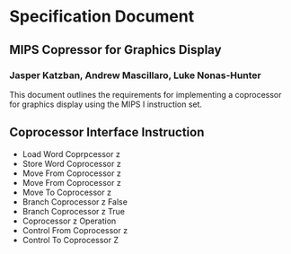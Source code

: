# Specification Document
## MIPS Copressor for Graphics Display
### Jasper Katzban, Andrew Mascillaro, Luke Nonas-Hunter

This document outlines the requirements for implementing a coprocessor for graphics display using the MIPS I instruction set.

## Coprocessor Interface Instruction
- Load Word Coprpcessor z
- Store Word Coprocessor z
- Move From Coprocessor z
- Move From Coprocessor z
- Move To Coprocessor z
- Branch Coprocessor z False
- Branch Coprocessor z True
- Coprocessor z Operation
- Control From Coprocessor z
- Control To Coprocessor Z